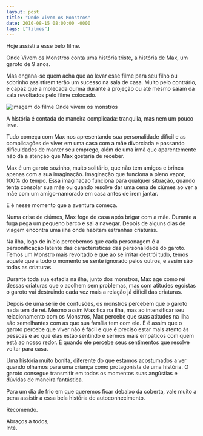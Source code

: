 ```yaml
---
layout: post
title: "Onde Vivem os Monstros"
date: 2010-08-15 08:00:00 -0000
tags: ["filmes"]
---
```

Hoje assisti a esse belo filme.  

Onde Vivem os Monstros conta uma história triste, a história de Max, um garoto de 9 anos.  

Mas engana-se quem acha que ao levar esse filme para seu filho ou sobrinho assistirem terão um sucesso na sala de casa. Muito pelo contrário, é capaz que a molecada durma durante a projeção ou até mesmo saiam da sala revoltados pelo filme colocado.  
<div class="gallery">
            <img src="{{ site.baseurl }}/assets/fotos/2010/onde-vivem-os-monstros.jpg" alt="imagem do filme Onde vivem os monstros" title="imagem do filme Onde vivem os monstros, os monstros reunidos no por do sol">
        </div>

A história é contada de maneira complicada: tranquila, mas nem um pouco leve.  

Tudo começa com Max nos apresentando sua personalidade difícil e as complicações de viver em uma casa com a mãe divorciada e passando dificuldades de manter seu emprego, além de uma irmã que aparentemente não dá a atenção que Max gostaria de receber.  

Max é um garoto sozinho, muito solitário, que não tem amigos e brinca apenas com a sua imaginação. Imaginação que funciona a pleno vapor, 100% do tempo. Essa imaginacao funciona para qualquer situação, quando tenta consolar sua mãe ou quando resolve dar uma cena de ciúmes ao ver a mãe com um amigo-namorado em casa antes de irem jantar.  

E é nesse momento que a aventura começa.  

Numa crise de ciúmes, Max foge de casa após brigar com a mãe. Durante a fuga pega um pequeno barco e sai a navegar. Depois de alguns dias de viagem encontra uma ilha onde habitam estranhas criaturas.  

Na ilha, logo de início percebemos que cada personagem é a personificação latente das características das personalidade do garoto. Temos um Monstro mais revoltado e que ao se irritar destrói tudo, temos aquele que a todo o momento se sente ignorado pelos outros, e assim são todas as criaturas.

Durante toda sua estadia na ilha, junto dos monstros, Max age como rei dessas criaturas que o acolhem sem problemas, mas com atitudes egoístas o garoto vai destruindo cada vez mais a relação já difícil das criaturas.  

Depois de uma série de confusões, os monstros percebem que o garoto nada tem de rei. Mesmo assim Max fica na ilha, mas ao intensificar seu relacionamento com os Monstros, Max percebe que suas atitudes na ilha são semelhantes com as que sua família tem com ele. E é assim que o garoto percebe que viver não é fácil e que é preciso estar mais atento às pessoas e ao que elas estão sentindo e sermos mais empáticos com quem está ao nosso redor. É quando ele percebe seus sentimentos que resolve voltar para casa.

Uma história muito bonita, diferente do que estamos acostumados a ver quando olhamos para uma criança como protagonista de uma história. O garoto consegue transmitir em todos os momentos suas angústias e dúvidas de maneira fantástica.

Para um dia de frio em que queremos ficar debaixo da coberta, vale muito a pena assistir a essa bela história de autoconhecimento.

Recomendo.

Abraços a todos,  
Inté.
